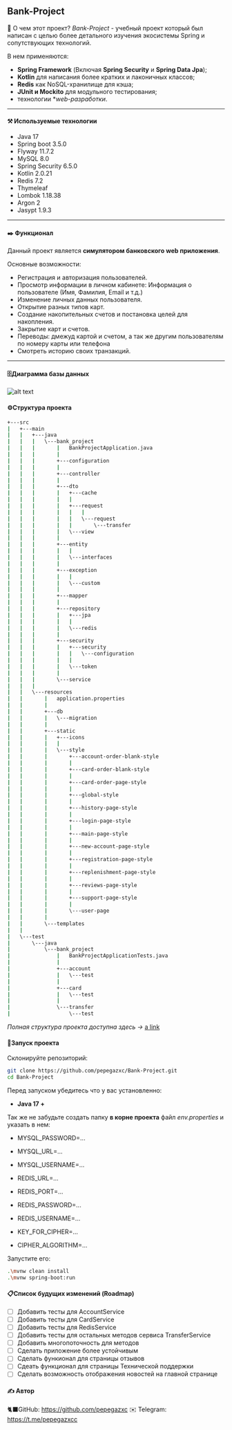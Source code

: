 ## Bank-Project

📌 О чем этот проект?
*Bank-Project* - учебный проект который был написан с целью более детального изучения экосистемы Spring и сопутствующих технологий.

В нем применяются:
- **Spring Framework** (Включая **Spring Security** и **Spring Data Jpa**);
- **Kotlin** для написания более кратких и лаконичных классов;
- **Redis** как NoSQL-хранилище для кэша;
- **JUnit и Mockito** для модульного тестирования;
- технологии **web-разработки*.

---
#### ⚒️ Используемые технологии

- Java 17
- Spring boot 3.5.0
- Flyway 11.7.2
- MySQL 8.0
- Spring Security 6.5.0
- Kotlin 2.0.21
- Redis 7.2
- Thymeleaf 
- Lombok 1.18.38
- Argon 2
- Jasypt 1.9.3

--- 
#### ✒️ Функционал

Данный проект является **симулятором банковского web приложения**. 

Основные возможности:

- Регистрация и авторизация пользователей.
- Просмотр информации в личном кабинете: Информация о пользователе (Имя, Фамилия, Email и т.д.)
- Изменение личных данных пользователя.
- Открытие разных типов карт.
- Создание накопительных счетов и постановка целей для накопления.
- Закрытие карт и счетов.
- Переводы: дмежуд картой и счетом, а так же другим пользователям по номеру карты или телефона
- Смотреть историю своих транзакций.
  
---
#### 🗄️Диаграмма базы данных

![alt text](forReadme/images/image.png)

#### ⚙️Структура проекта

``` bash
+---src
|   +---main
|   |   +---java
|   |   |   \---bank_project
|   |   |       |   BankProjectApplication.java
|   |   |       |
|   |   |       +---configuration
|   |   |       |
|   |   |       +---controller
|   |   |       |
|   |   |       +---dto
|   |   |       |   +---cache
|   |   |       |   |
|   |   |       |   +---request
|   |   |       |   |   |
|   |   |       |   |   \---request
|   |   |       |   |       \---transfer
|   |   |       |   \---view
|   |   |       |
|   |   |       +---entity
|   |   |       |   |
|   |   |       |   \---interfaces
|   |   |       |
|   |   |       +---exception
|   |   |       |   |
|   |   |       |   \---custom
|   |   |       |
|   |   |       +---mapper
|   |   |       |
|   |   |       +---repository
|   |   |       |   +---jpa
|   |   |       |   |
|   |   |       |   \---redis
|   |   |       |
|   |   |       +---security
|   |   |       |   +---security
|   |   |       |   |   \---configuration
|   |   |       |   |
|   |   |       |   \---token
|   |   |       |
|   |   |       \---service
|   |   |
|   |   \---resources
|   |       |   application.properties
|   |       |
|   |       +---db
|   |       |   \---migration
|   |       |
|   |       +---static
|   |       |   +---icons
|   |       |   |
|   |       |   \---style
|   |       |       +---account-order-blank-style
|   |       |       |
|   |       |       +---card-order-blank-style
|   |       |       |
|   |       |       +---card-order-page-style
|   |       |       |
|   |       |       +---global-style
|   |       |       |
|   |       |       +---history-page-style
|   |       |       |
|   |       |       +---login-page-style
|   |       |       |
|   |       |       +---main-page-style
|   |       |       |
|   |       |       +---new-account-page-style
|   |       |       |
|   |       |       +---registration-page-style
|   |       |       |
|   |       |       +---replenishment-page-style
|   |       |       |
|   |       |       +---reviews-page-style
|   |       |       |
|   |       |       +---support-page-style
|   |       |       |
|   |       |       \---user-page
|   |       |
|   |       \---templates
|   |
|   \---test
|       \---java
|           \---bank_project
|               |   BankProjectApplicationTests.java
|               |
|               +---account
|               |   \---test
|               |
|               +---card
|               |   \---test
|               |
|               \---transfer
|                   \---test
```

*Полная структура проекта доступна здесь ->* [a link](https://github.com/pepegazxc/Bank-Project/blob/main/forReadme/Full%20Project%20Structure.md)

#### 🧩Запуск проекта

Склонируйте репозиторий:
``` bash
git clone https://github.com/pepegazxc/Bank-Project.git
cd Bank-Project
```

Перед запуском убедитесь что у вас установленно:
- **Java 17 +**

Так же не забудьте создать папку **в корне проекта** файл *env.properties* и указать в нем:
- MYSQL_PASSWORD=...
- MYSQL_URL=...
- MYSQL_USERNAME=...
  
- REDIS_URL=...
- REDIS_PORT=... 
- REDIS_PASSWORD=...  
- REDIS_USERNAME=... 
  
- KEY_FOR_CIPHER=...
- CIPHER_ALGORITHM=...

Запустите его:
``` bash
.\mvnw clean install
.\mvnw spring-boot:run
```
#### 📋Список будущих изменений (Roadmap)

- [ ] Добавить  тесты для AccountService
- [ ] Добавить  тесты для CardService
- [ ] Добавить  тесты для RedisService
- [ ] Добавить  тесты для остальных методов сервиса TransferService
- [ ] Добавить многопоточность для методов
- [ ] Сделать приложение более устойчивым 
- [ ] Сделать функионал для страницы отзывов
- [ ] Сдеать функционал для страницы Технической поддержки
- [ ] Сделать возможность отображения новостей на главной странице

#### ✍️ Автор

🐈‍⬛GitHub: https://github.com/pepegazxc
✉️ Telegram: https://t.me/pepegazxcc
